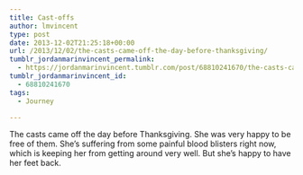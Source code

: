 ```yaml
---
title: Cast-offs
author: lmvincent
type: post
date: 2013-12-02T21:25:18+00:00
url: /2013/12/02/the-casts-came-off-the-day-before-thanksgiving/
tumblr_jordanmarinvincent_permalink:
  - https://jordanmarinvincent.tumblr.com/post/68810241670/the-casts-came-off-the-day-before-thanksgiving
tumblr_jordanmarinvincent_id:
  - 68810241670
tags:
  - Journey

---
```

The casts came off the day before Thanksgiving. She was very happy to be free of them. She’s suffering from some painful blood blisters right now, which is keeping her from getting around very well. But she’s happy to have her feet back.